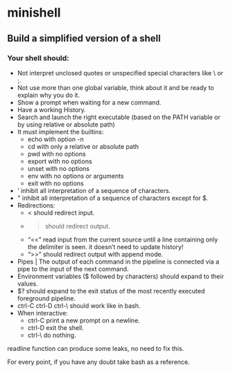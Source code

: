# minishell
## Build a simplified version of a shell
### Your shell should:
- Not interpret unclosed quotes or unspecified special characters like \ or ;.
- Not use more than one global variable, think about it and be ready to explain why
you do it.
- Show a prompt when waiting for a new command.
- Have a working History.
- Search and launch the right executable (based on the PATH variable or by using
relative or absolute path)
- It must implement the builtins:
  - echo with option -n
  - cd with only a relative or absolute path
  - pwd with no options
  - export with no options
  - unset with no options
  - env with no options or arguments
  - exit with no options
- ’ inhibit all interpretation of a sequence of characters.
- " inhibit all interpretation of a sequence of characters except for $.
- Redirections:
  - < should redirect input.
  - > should redirect output.
  - “<<” read input from the current source until a line containing only the delimiter is seen. it doesn’t need to update history!
  - “>>” should redirect output with append mode.
- Pipes | The output of each command in the pipeline is connected via a pipe to the
input of the next command.
- Environment variables ($ followed by characters) should expand to their values.
- $? should expand to the exit status of the most recently executed foreground
pipeline.
- ctrl-C ctrl-D ctrl-\ should work like in bash.
- When interactive:
  - ctrl-C print a new prompt on a newline.
  - ctrl-D exit the shell.
  - ctrl-\ do nothing.
 
readline function can produce some leaks, no need to fix this.

For every point, if you have any doubt take bash as a reference.
